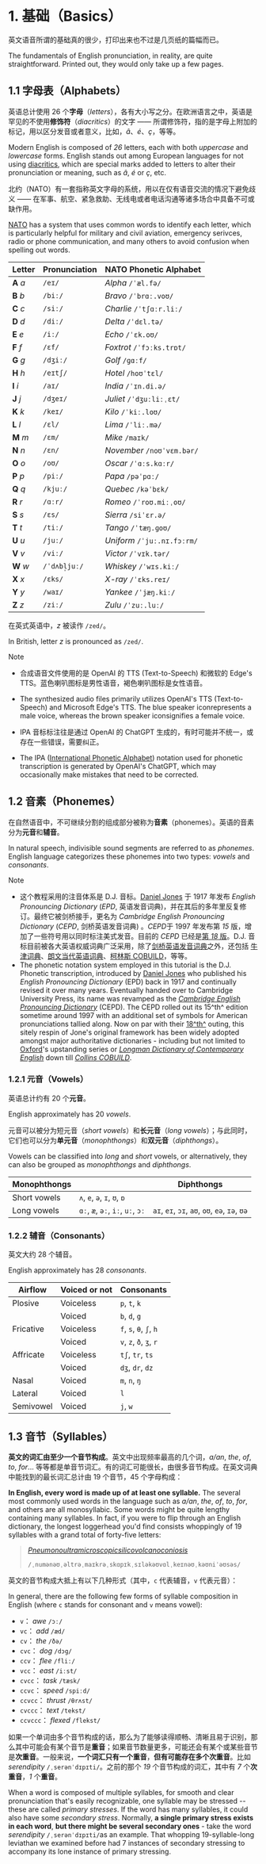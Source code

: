 # 1. 基础（Basics）

英文语音所谓的基础真的很少，打印出来也不过是几页纸的篇幅而已。

The fundamentals of English pronunciation, in reality, are quite straightforward. Printed out, they would only take up a few pages.

## 1.1 字母表（Alphabets）

英语总计使用 26 个**字母**（*letters*），各有大小写之分。在欧洲语言之中，英语是罕见的不使用**修饰符**（*diacritics*）的文字 —— 所谓修饰符，指的是字母上附加的标记，用以区分发音或者意义，比如，*â*、*é*、*ç*，等等。

Modern English is composed of *26* letters, each with both *uppercase* and *lowercase* forms. English stands out among European languages for not using [diacritics](https://en.wikipedia.org/wiki/Diacritic), which are special marks added to letters to alter their pronunciation or meaning, such as *â*, *é* or *ç*, etc.

北约（NATO）有一套指称英文字母的系统，用以在仅有语音交流的情况下避免歧义 —— 在军事、航空、紧急救助、无线电或者电话沟通等诸多场合中具备不可或缺作用。

[NATO](https://en.wikipedia.org/wiki/NATO) has a system that uses common words to identify each letter, which is particularly helpful for military and civil aviation, emergency serivces, radio or phone communication, and many others to avoid confusion when spelling out words.

| Letter    | Pronunciation                                                                                                                        | NATO Phonetic Alphabet                                                                                                                                          |
| --------- | ------------------------------------------------------------------------------------------------------------------------------------ | --------------------------------------------------------------------------------------------------------------------------------------------------------------- |
| **A** *a* | `/eɪ/` <span class="speak-word-inline" data-audio-us="/audios/us/a-us-guy.mp3" data-audio-uk="/audios/us/a-us-jen.mp3"></span>       | *Alpha*    `/ˈæl.fə/`<span class="speak-word-inline" data-audio-us="/audios/us/Alpha-us-guy.mp3" data-audio-uk="/audios/us/Alpha-us-jen.mp3"></span>            |
| **B** *b* | `/biː/` <span class="speak-word-inline" data-audio-us="/audios/us/b-us-guy.mp3" data-audio-uk="/audios/us/b-us-jen.mp3"></span>      | *Bravo*    `/ˈbrɑː.voʊ/`<span class="speak-word-inline" data-audio-us="/audios/us/Bravo-us-guy.mp3" data-audio-uk="/audios/us/Bravo-us-jen.mp3"></span>         |
| **C** *c* | `/siː/` <span class="speak-word-inline" data-audio-us="/audios/us/c-us-guy.mp3" data-audio-uk="/audios/us/c-us-jen.mp3"></span>      | *Charlie*  `/ˈtʃɑːr.liː/`<span class="speak-word-inline" data-audio-us="/audios/us/Charlie-us-guy.mp3" data-audio-uk="/audios/us/Charlie-us-jen.mp3"></span>    |
| **D** *d* | `/diː/` <span class="speak-word-inline" data-audio-us="/audios/us/d-us-guy.mp3" data-audio-uk="/audios/us/d-us-jen.mp3"></span>      | *Delta*    `/ˈdɛl.tə/`<span class="speak-word-inline" data-audio-us="/audios/us/Delta-us-guy.mp3" data-audio-uk="/audios/us/Delta-us-jen.mp3"></span>           |
| **E** *e* | `/iː/` <span class="speak-word-inline" data-audio-us="/audios/us/e-us-guy.mp3" data-audio-uk="/audios/us/e-us-jen.mp3"></span>       | *Echo*     `/ˈɛk.oʊ/`<span class="speak-word-inline" data-audio-us="/audios/us/Echo-us-guy.mp3" data-audio-uk="/audios/us/Echo-us-jen.mp3"></span>              |
| **F** *f* | `/ɛf/` <span class="speak-word-inline" data-audio-us="/audios/us/f-us-guy.mp3" data-audio-uk="/audios/us/f-us-jen.mp3"></span>       | *Foxtrot*  `/ˈfɔːks.trɒt/`<span class="speak-word-inline" data-audio-us="/audios/us/Foxtrot-us-guy.mp3" data-audio-uk="/audios/us/Foxtrot-us-jen.mp3"></span>   |
| **G** *g* | `/dʒiː/` <span class="speak-word-inline" data-audio-us="/audios/us/g-us-guy.mp3" data-audio-uk="/audios/us/g-us-jen.mp3"></span>     | *Golf*     `/ɡɑːf/`<span class="speak-word-inline" data-audio-us="/audios/us/Golf-us-guy.mp3" data-audio-uk="/audios/us/Golf-us-jen.mp3"></span>                |
| **H** *h* | `/eɪtʃ/` <span class="speak-word-inline" data-audio-us="/audios/us/h-us-guy.mp3" data-audio-uk="/audios/us/h-us-jen.mp3"></span>     | *Hotel*    `/hoʊˈtɛl/`<span class="speak-word-inline" data-audio-us="/audios/us/Hotel-us-guy.mp3" data-audio-uk="/audios/us/Hotel-us-jen.mp3"></span>           |
| **I** *i* | `/aɪ/` <span class="speak-word-inline" data-audio-us="/audios/us/i-us-guy.mp3" data-audio-uk="/audios/us/i-us-jen.mp3"></span>       | *India*    `/ˈɪn.di.ə/`<span class="speak-word-inline" data-audio-us="/audios/us/India-us-guy.mp3" data-audio-uk="/audios/us/India-us-jen.mp3"></span>          |
| **J** *j* | `/dʒeɪ/` <span class="speak-word-inline" data-audio-us="/audios/us/j-us-guy.mp3" data-audio-uk="/audios/us/j-us-jen.mp3"></span>     | *Juliet*   `/ˈdʒuːliːˌɛt/`<span class="speak-word-inline" data-audio-us="/audios/us/Juliet-us-guy.mp3" data-audio-uk="/audios/us/Juliet-us-jen.mp3"></span>     |
| **K** *k* | `/keɪ/` <span class="speak-word-inline" data-audio-us="/audios/us/k-us-guy.mp3" data-audio-uk="/audios/us/k-us-jen.mp3"></span>      | *Kilo*     `/ˈkiː.loʊ/`<span class="speak-word-inline" data-audio-us="/audios/us/Kilo-us-guy.mp3" data-audio-uk="/audios/us/Kilo-us-jen.mp3"></span>            |
| **L** *l* | `/ɛl/` <span class="speak-word-inline" data-audio-us="/audios/us/l-us-guy.mp3" data-audio-uk="/audios/us/l-us-jen.mp3"></span>       | *Lima*     `/ˈliː.mə/`<span class="speak-word-inline" data-audio-us="/audios/us/Lima-us-guy.mp3" data-audio-uk="/audios/us/Lima-us-jen.mp3"></span>             |
| **M** *m* | `/ɛm/` <span class="speak-word-inline" data-audio-us="/audios/us/m-us-guy.mp3" data-audio-uk="/audios/us/m-us-jen.mp3"></span>       | *Mike*     `/maɪk/`<span class="speak-word-inline" data-audio-us="/audios/us/Mike-us-guy.mp3" data-audio-uk="/audios/us/Mike-us-jen.mp3"></span>                |
| **N** *n* | `/ɛn/` <span class="speak-word-inline" data-audio-us="/audios/us/n-us-guy.mp3" data-audio-uk="/audios/us/n-us-jen.mp3"></span>       | *November* `/noʊˈvɛm.bər/`<span class="speak-word-inline" data-audio-us="/audios/us/November-us-guy.mp3" data-audio-uk="/audios/us/November-us-jen.mp3"></span> |
| **O** *o* | `/oʊ/` <span class="speak-word-inline" data-audio-us="/audios/us/o-us-guy.mp3" data-audio-uk="/audios/us/o-us-jen.mp3"></span>       | *Oscar*    `/ˈɑːs.kɑːr/`<span class="speak-word-inline" data-audio-us="/audios/us/Oscar-us-guy.mp3" data-audio-uk="/audios/us/Oscar-us-jen.mp3"></span>         |
| **P** *p* | `/piː/` <span class="speak-word-inline" data-audio-us="/audios/us/p-us-guy.mp3" data-audio-uk="/audios/us/p-us-jen.mp3"></span>      | *Papa*     `/pəˈpɑː/`<span class="speak-word-inline" data-audio-us="/audios/us/Papa-us-guy.mp3" data-audio-uk="/audios/us/Papa-us-jen.mp3"></span>              |
| **Q** *q* | `/kjuː/` <span class="speak-word-inline" data-audio-us="/audios/us/q-us-guy.mp3" data-audio-uk="/audios/us/q-us-jen.mp3"></span>     | *Quebec*   `/kəˈbɛk/`<span class="speak-word-inline" data-audio-us="/audios/us/Quebec-us-guy.mp3" data-audio-uk="/audios/us/Quebec-us-jen.mp3"></span>          |
| **R** *r* | `/ɑːr/` <span class="speak-word-inline" data-audio-us="/audios/us/r-us-guy.mp3" data-audio-uk="/audios/us/r-us-jen.mp3"></span>      | *Romeo*    `/ˈroʊ.miːˌoʊ/`<span class="speak-word-inline" data-audio-us="/audios/us/Romeo-us-guy.mp3" data-audio-uk="/audios/us/Romeo-us-jen.mp3"></span>       |
| **S** *s* | `/ɛs/` <span class="speak-word-inline" data-audio-us="/audios/us/s-us-guy.mp3" data-audio-uk="/audios/us/s-us-jen.mp3"></span>       | *Sierra*   `/siˈɛr.ə/`<span class="speak-word-inline" data-audio-us="/audios/us/Sierra-us-guy.mp3" data-audio-uk="/audios/us/Sierra-us-jen.mp3"></span>         |
| **T** *t* | `/tiː/` <span class="speak-word-inline" data-audio-us="/audios/us/t-us-guy.mp3" data-audio-uk="/audios/us/t-us-jen.mp3"></span>      | *Tango*    `/ˈtæŋ.ɡoʊ/`<span class="speak-word-inline" data-audio-us="/audios/us/Tango-us-guy.mp3" data-audio-uk="/audios/us/Tango-us-jen.mp3"></span>          |
| **U** *u* | `/juː/` <span class="speak-word-inline" data-audio-us="/audios/us/u-us-guy.mp3" data-audio-uk="/audios/us/u-us-jen.mp3"></span>      | *Uniform*  `/ˈjuː.nɪ.fɔːrm/`<span class="speak-word-inline" data-audio-us="/audios/us/Uniform-us-guy.mp3" data-audio-uk="/audios/us/Uniform-us-jen.mp3"></span> |
| **V** *v* | `/viː/` <span class="speak-word-inline" data-audio-us="/audios/us/v-us-guy.mp3" data-audio-uk="/audios/us/v-us-jen.mp3"></span>      | *Victor*   `/ˈvɪk.tər/`<span class="speak-word-inline" data-audio-us="/audios/us/Victor-us-guy.mp3" data-audio-uk="/audios/us/Victor-us-jen.mp3"></span>        |
| **W** *w* | `/ˈdʌbl̩juː/` <span class="speak-word-inline" data-audio-us="/audios/us/w-us-guy.mp3" data-audio-uk="/audios/us/w-us-jen.mp3"></span> | *Whiskey*  `/ˈwɪs.kiː/`<span class="speak-word-inline" data-audio-us="/audios/us/Whiskey-us-guy.mp3" data-audio-uk="/audios/us/Whiskey-us-jen.mp3"></span>      |
| **X** *x* | `/ɛks/` <span class="speak-word-inline" data-audio-us="/audios/us/x-us-guy.mp3" data-audio-uk="/audios/us/x-us-jen.mp3"></span>      | *X-ray*    `/ˈɛks.reɪ/`<span class="speak-word-inline" data-audio-us="/audios/us/X-ray-us-guy.mp3" data-audio-uk="/audios/us/X-ray-us-jen.mp3"></span>          |
| **Y** *y* | `/waɪ/` <span class="speak-word-inline" data-audio-us="/audios/us/y-us-guy.mp3" data-audio-uk="/audios/us/y-us-jen.mp3"></span>      | *Yankee*   `/ˈjæŋ.kiː/`<span class="speak-word-inline" data-audio-us="/audios/us/Yankee-us-guy.mp3" data-audio-uk="/audios/us/Yankee-us-jen.mp3"></span>        |
| **Z** *z* | `/ziː/` <span class="speak-word-inline" data-audio-us="/audios/us/z-us-guy.mp3" data-audio-uk="/audios/us/z-us-jen.mp3"></span>      | *Zulu*     `/ˈzuː.luː/`<span class="speak-word-inline" data-audio-us="/audios/us/Zulu-us-guy.mp3" data-audio-uk="/audios/us/Zulu-us-jen.mp3"></span>            |

在英式英语中，*z* 被读作 `/zed/`。

In British, letter *z* is pronounced as `/zed/`.

> [!Note]
>
> * 合成语音文件使用的是 OpenAI 的 TTS (Text-to-Speech) 和微软的 Edge's TTS。蓝色喇叭图标<span class="speak-word-inline" data-audio-us="/audios/us/Alpha-us-guy.mp3"></span>是男性语音，褐色喇叭图标<span class="speak-word-inline" data-audio-uk="/audios/us/Alpha-us-jen.mp3"></span>是女性语音。
> * The synthesized audio files primarily utilizes OpenAI's TTS (Text-to-Speech) and Microsoft Edge's TTS. The blue speaker icon<span class="speak-word-inline" data-audio-us="/audios/us/Alpha-us-guy.mp3"></span>represents a male voice, whereas the brown speaker icon<span class="speak-word-inline" data-audio-uk="/audios/us/Alpha-us-jen.mp3"></span>signifies a female voice.
> * IPA 音标标注往是通过 OpenAI 的 ChatGPT 生成的，有时可能并不统一，或存在一些错误，需要纠正。
>
> * The IPA ([International Phonetic Alphabet](https://en.wikipedia.org/wiki/International_Phonetic_Alphabet)) notation used for phonetic transcription is generated by OpenAI's ChatGPT, which may occasionally make mistakes that need to be corrected.

## 1.2 音素（Phonemes）

在自然语音中，不可继续分割的组成部分被称为**音素**（phonemes）。英语的音素分为**元音**和**辅音**。

In natural speech, indivisible sound segments are referred to as *phonemes*. English language categorizes these phonemes into two types: *vowels* and *consonants*.

> [!Note]
>
> * 这个教程采用的注音体系是 D.J. 音标。[Daniel Jones](https://en.wikipedia.org/wiki/Daniel_Jones_(phonetician)) 于 1917 年发布 *English Pronouncing Dictionary* (*EPD*, 英语发音词典)，并在其后的多年里反复修订。最终它被剑桥接手，更名为 *Cambridge English Pronouncing Dictionary* (*CEPD*, 剑桥英语发音词典) 。*CEPD*于 1997 年发布第 *15* 版，增加了一些符号用以同时标注美式发音。目前的 *CEPD* 已经是[第 *18* 版](https://www.cambridge.org/gb/cambridgeenglish/catalog/dictionaries/cambridge-english-pronouncing-dictionary-18th-edition)。D.J. 音标目前被各大英语权威词典广泛采用，除了[剑桥英语发音词典](https://dictionary.cambridge.org/pronunciation/english/dictionary)之外，还包括 [牛津词典](https://www.oed.com/)、[朗文当代英语词典](https://www.ldoceonline.com/)、[柯林斯 COBUILD](https://www.collinsdictionary.com/dictionary/english)，等等。
> * The phonetic notation system employed in this tutorial is the D.J. Phonetic transcription, introduced by [Daniel Jones](https://en.wikipedia.org/wiki/Daniel_Jones_(phonetician)) who published his *English Pronouncing Dictionary* (EPD) back in 1917 and continually revised it over many years. Eventually handed over to Cambridge University Press, its name was revamped as the [*Cambridge English Pronouncing Dictionary*](https://dictionary.cambridge.org/pronunciation/english/dictionary) (CEPD). The CEPD rolled out its 15^th^ edition sometime around 1997 with an additional set of symbols for American pronunciations tallied along. Now on par with their [18^th^](https://www.cambridge.org/gb/cambridgeenglish/catalog/dictionaries/cambridge-english-pronouncing-dictionary-18th-edition) outing, this sitely respin of Jone's original framework has been widely adopted amongst major authoritative dictionaries - including but not limited to [Oxford](https://dictionary.cambridge.org/pronunciation/english/dictionary)'s upstanding series or [*Longman Dictionary of Contemporary English*](https://www.ldoceonline.com/) down till [*Collins COBUILD*](https://www.collinsdictionary.com/dictionary/english).

### 1.2.1 元音（Vowels）

英语总计约有 20 个**元音**。

English approximately has 20 *vowels*.

元音可以被分为短元音（*short vowels*）和**长元音**（*long vowels*）；与此同时，它们也可以分为**单元音**（*monophthongs*）和**双元音**（*diphthongs*）。

Vowels can be classified into *long* and *short* vowels, or alternatively, they can also be grouped as *monophthongs* and *diphthongs*.

| Monophthongs |                                   | Diphthongs                                     |
| ------------ | --------------------------------- | ---------------------------------------------- |
| Short vowels | `ʌ`, `e`, `ə`, `ɪ`, `ʊ`, `ɒ`      |                                                |
| Long vowels  | `ɑː`, `æ`, `əː`, `iː`, `uː`, `ɔː` | `aɪ`, `eɪ`, `ɔɪ`, `aʊ`, `oʊ`, `eə`, `ɪə`, `ʊə` |

### 1.2.2 辅音（Consonants）

英文大约 28 个辅音。

English approximately has 28 *consonants*.

| Airflow   | Voiced or not | Consonants              |
| --------- | ------------- | ----------------------- |
| Plosive   | Voiceless     | `p`, `t`, `k`           |
|           | Voiced        | `b`, `d`, `g`           |
| Fricative | Voiceless     | `f`, `s`, `θ`, `ʃ`, `h` |
|           | Voiced        | `v`, `z`, `ð`, `ʒ`, `r` |
| Affricate | Voiceless     | `tʃ`, `tr`, `ts`        |
|           | Voiced        | `dʒ`, `dr`, `dz`        |
| Nasal     | Voiced        | `m`, `n`, `ŋ`           |
| Lateral   | Voiced        | `l`                     |
| Semivowel | Voiced        | `j`, `w`                |

## 1.3 音节（Syllables）

**英文的词汇由至少一个音节构成**。英文中出现频率最高的几个词，*a/an*, *the*, *of*, *to*, *for*... 等等都是单音节词汇。有的词汇可能很长，由很多音节构成。在英文词典中能找到的最长词汇总计由 19 个音节，45 个字母构成：

**In English, every word is made up of at least one syllable.** The several most commonly used words in the language such as *a/an*, *the*, *of*, *to*, *for*, and others are all monosyllabic. Some words might be quite lengthy containing many syllables. In fact, if you were to flip through an English dictionary, the longest loggerhead you'd find consists whoppingly of 19 syllables with a grand total of forty-five letters:

> *[Pneumonoultramicroscopicsilicovolcanoconiosis](https://en.wikipedia.org/wiki/Pneumonoultramicroscopicsilicovolcanoconiosis)* <span class="speak-word-inline" data-audio-us="/audios/En-us-pneumonoultramicroscopicsilicovolcanoconiosis.ogg.mp3"></span>
>
> `/ˌnumənəʊˌəltrəˌmaɪkrəˌskɑpɪkˌsɪləkəʊvɑlˌkeɪnəʊˌkəʊniˈəʊsəs/`

英文的音节构成大抵上有以下几种形式（其中，`c` 代表辅音，`v` 代表元音）：

In general, there are the following few forms of syllable composition in English (where `c` stands for consonant and `v` means vowel):

* `v`： *awe* `/ɔː/` <span class="speak-word-inline" data-audio-us="/audios/awe-us.mp3"></span>
* `vc`： *add* `/æd/` <span class="speak-word-inline" data-audio-us="/audios/add-us.mp3"></span>
* `cv`： *the* `/ðə/` <span class="speak-word-inline" data-audio-us="/audios/the-us.mp3"></span>
* `cvc`： *dog* `/dɔg/` <span class="speak-word-inline" data-audio-us="/audios/dog-us.mp3"></span>
* `ccv`： *flee* `/fliː/` <span class="speak-word-inline" data-audio-us="/audios/flee-us.mp3"></span>
* `vcc`： *east* `/iːst/` <span class="speak-word-inline" data-audio-us="/audios/east-us.mp3"></span>
* `cvcc`： *task* `/tæsk/` <span class="speak-word-inline" data-audio-us="/audios/task-us.mp3"></span>
* `ccvc`： *speed* `/spiːd/` <span class="speak-word-inline" data-audio-us="/audios/speed-us.mp3"></span>
* `ccvcc`： *thrust* `/θrʌst/` <span class="speak-word-inline" data-audio-us="/audios/thrust-us.mp3"></span>
* `cvccc`： *text* `/tekst/` <span class="speak-word-inline" data-audio-us="/audios/text-us.mp3"></span>
* `ccvccc`： *flexed* `/flekst/` <span class="speak-word-inline" data-audio-us="/audios/flexed-us.mp3"></span>

如果一个单词由多个音节构成的话，那么为了能够读得顺畅、清晰且易于识别，那么其中可能会有某个音节是**重音**；如果音节数量更多，可能还会有某个或某些音节是**次重音**。一般来说，**一个词汇只有一个重音**，**但有可能存在多个次重音**。比如 *serendipity* `/ˌserənˈdɪpɪti/`<span class="speak-word-inline" data-audio-uk="/audios/us/serendipity-us-jen.mp3"></span>。之前的那个 *19* 个音节构成的词汇，其中有 *7* 个**次重音**，*1* 个**重音**。

When a word is composed of multiple syllables, for smooth and clear pronunciation that's easily recognizable, one syllable may be stressed -- these are called *primary stresses*. If the word has many syllables, it could also have some *secondary stress*. Normally, **a single primary stress exists in each word**, **but there might be several secondary ones** - take the word *serendipity* `/ˌserənˈdɪpɪti/`<span class="speak-word-inline" data-audio-uk="/audios/us/serendipity-us-jen.mp3"></span>as an example. That whopping 19-syllable-long leviathan we examined before had 7 instances of secondary stressing to accompany its lone instance of primary stressing.

